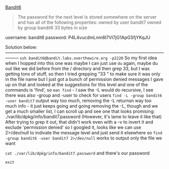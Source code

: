 [Bandit6](https://overthewire.org/wargames/bandit/bandit6.html)

> The password for the next level is stored somewhere on the server and has all of the following properties:
    owned by user bandit7
    owned by group bandit6
    33 bytes in size


username: bandit6
password: P4L4vucdmLnm8I7Vl7jG1ApGSfjYKqJU

Solution below:
———————————————————————————————————————
`ssh bandit6@bandit.labs.overthewire.org -p2220`
So my first idea when I hopped into this one was maybe I can just use `du` again, maybe du out like we did before from the / directory and then grep 33, but I was getting tons of stuff, so then I tried grepping "33 " to make sure it was only in the file name but I just got a bunch of permission denied messages
I gave up on that and looked at the suggestions for this level and one of the commands is 'find', so 
`man find` - I saw the -L would do recursive, I see there was also -group and -user to check for users
`find -L -group bandit6 -user bandit7` output way too much, removing the -L returnsn way too much info - it just keeps going and going
removing the -L, though and we get a much smaller list, I can scroll up and see one that looks promising:
./var/lib/dpkg/info/bandit7.password
(However, it's lame to leave it like that) After trying to grep it out, that didn't work even with a -v to invert it and exclude 'permission denied' so I googled it, looks like we can use 2>/dev/null to indivate the message level and just send it elsewhere
so `find -group bandit6 -user bandit7 2>/dev/null` works to output only the file we want

`cat ./var/lib/dpkg/info/bandit7.password` and there's our password

`exit`